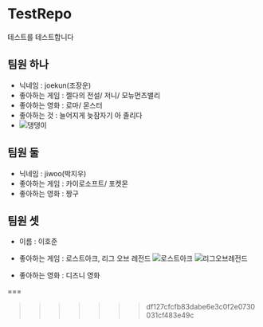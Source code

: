 # TestRepo
테스트를 테스트합니다

## 팀원 하나

* 닉네임 : joekun(조장운)
* 좋아하는 게임 : 젤다의 전설/ 저니/ 모뉴먼츠밸리
* 좋아하는 영화 : 로마/ 몬스터
* 좋아하는 것 : 늘어지게 늦잠자기 아 졸리다
* ![댕댕이](![Image](https://github.com/joekunbb/TestRepo/issues/3#issue-2800521836))











## 팀원 둘

* 닉네임 : jiwoo(박지우)
* 좋아하는 게임 : 카이로소프트/ 포켓몬
* 좋아하는 영화 : 짱구

## 팀원 셋

* 이름 : 이호준
* 좋아하는 게임 : 로스트아크, 리그 오브 레전드
![로스트아크](![Image](https://github.com/user-attachments/assets/5119a6cc-ccf7-4db1-884d-b903ea2a0d1f))
![리그오브레전드](![Image](https://github.com/user-attachments/assets/42d4a47b-2feb-41bd-b166-1cdbbaf904b2))

* 좋아하는 영화 : 디즈니 영화

===
>>>>>>> df127cfcfb83dabe6e3c0f2e0730031cf483e49c
